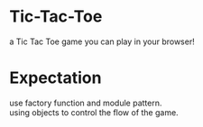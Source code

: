 # Tic-Tac-Toe
a Tic Tac Toe game you can play in your browser! <br>

# Expectation
use factory function and module pattern. <br>
using objects to control the flow of the game.